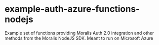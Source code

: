 # example-auth-azure-functions-nodejs
Example set of functions providing Moralis Auth 2.0 integration and other methods from the Moralis NodeJS SDK. Meant to run on Microsoft Azure
